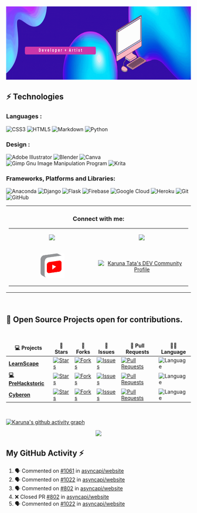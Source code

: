 <p align="center">
  <img width="1000px" height="200px" src="readme.gif" alt="hello">
</p>

							 
## ⚡ Technologies

### Languages :
![CSS3](https://img.shields.io/badge/css3-%231572B6.svg?style=for-the-badge&logo=css3&logoColor=white)
![HTML5](https://img.shields.io/badge/html5-%23E34F26.svg?style=for-the-badge&logo=html5&logoColor=white)
![Markdown](https://img.shields.io/badge/markdown-%23000000.svg?style=for-the-badge&logo=markdown&logoColor=white)
![Python](https://img.shields.io/badge/python-3670A0?style=for-the-badge&logo=python&logoColor=ffdd54)

### Design :
![Adobe Illustrator](https://img.shields.io/badge/adobe%20illustrator-%23FF9A00.svg?style=for-the-badge&logo=adobe%20illustrator&logoColor=white)
![Blender](https://img.shields.io/badge/blender-%23F5792A.svg?style=for-the-badge&logo=blender&logoColor=white)
![Canva](https://img.shields.io/badge/Canva-%2300C4CC.svg?style=for-the-badge&logo=Canva&logoColor=white)
![Gimp Gnu Image Manipulation Program](https://img.shields.io/badge/Gimp-657D8B?style=for-the-badge&logo=gimp&logoColor=FFFFFF)
![Krita](https://img.shields.io/badge/Krita-203759?style=for-the-badge&logo=krita&logoColor=EEF37B)

### Frameworks, Platforms and Libraries:
![Anaconda](https://img.shields.io/badge/Anaconda-%2344A833.svg?style=for-the-badge&logo=anaconda&logoColor=white)
![Django](https://img.shields.io/badge/django-%23092E20.svg?style=for-the-badge&logo=django&logoColor=white)
![Flask](https://img.shields.io/badge/flask-%23000.svg?style=for-the-badge&logo=flask&logoColor=white)
![Firebase](https://img.shields.io/badge/firebase-%23039BE5.svg?style=for-the-badge&logo=firebase)
![Google Cloud](https://img.shields.io/badge/GoogleCloud-%234285F4.svg?style=for-the-badge&logo=google-cloud&logoColor=white)
![Heroku](https://img.shields.io/badge/heroku-%23430098.svg?style=for-the-badge&logo=heroku&logoColor=white)
![Git](https://img.shields.io/badge/git-%23F05033.svg?style=for-the-badge&logo=git&logoColor=white)
![GitHub](https://img.shields.io/badge/github-%23121011.svg?style=for-the-badge&logo=github&logoColor=white)

<table align="center" width="100%">
    </td>
    <td align="center">
      <h3>Connect with me:</h3>
      <table>
        <tr>
          <td align="left" width="300">
<p align="center">
            <a href="https://twitter.com/starlightknown">
              <img width="30%" src="https://cdn2.iconfinder.com/data/icons/social-media-2199/64/social_media_isometric_6-twitter-512.png" />
            </a>
</p>
          </td>
	  <td align="left" width="300">
<p align="center">
            <a href="https://www.linkedin.com/in/karuna-tata63/">
              <img width="30%"src="https://cdn2.iconfinder.com/data/icons/social-media-2199/64/social_media_isometric_14-linkedin-512.png" />
            </a>
</p>
          </td>    
        </tr>
	<tr>
          <td align="left" width="300">
<p align="center">
            <a href="https://www.youtube.com/channel/UCDOJcRyIWd2k2wFSfme5CVA">
              <img width="30%"src="iconfinder_social_media_isometric_2-youtube_3529652.png" />
            </a>
</p>
          </td>
	  <td align="left" width="300">
<p align="center">
            <a href="https://dev.to/starlightknown">
  <img src="https://d2fltix0v2e0sb.cloudfront.net/dev-badge.svg" alt="Karuna Tata's DEV Community Profile" width="30%">
</a>
      
</p>
          </td>  
	</tr>
      </table>
    </td>
  </tr>
</table>

<br />

 <h2>🥇 Open Source Projects open for contributions. </h2>


  <br />
  <table>
    <thead align="center">
      <tr border: none;>
        <td><b>💻 Projects</b></td>
        <td><b>🌟 Stars</b></td>
        <td><b>🍴 Forks</b></td>
        <td><b>🐛 Issues</b></td>
        <td><b>🔔 Pull Requests</b></td>
        <td><b>👨‍💻 Language</b></td>
      </tr>
    </thead>
    <tbody>
      <tr>
	<td><a href="https://github.com/starlightknown/LearnScape"><b> LearnScape </b></a></td>
        <td><a href="https://github.com/starlightknown/LearnScape/stargazers">
	<img alt="Stars" src="https://img.shields.io/github/stars/starlightknown/LearnScape?style=flat-square&labelColor=343b41"/>
	</a></td>
        <td><a href="https://github.com/starlightknown/LearnScape/network/members">
        <img alt="Forks" src="https://img.shields.io/github/forks/starlightknown/LearnScape?style=flat-square&labelColor=343b41"/>
	</a></td>
	<td><a href="https://github.com/starlightknown/LearnScape/issues">
	<img alt="Issues" src="https://img.shields.io/github/issues/starlightknown/LearnScape?style=flat-square"/>
	</a></td>
        <td><a href="https://github.com/starlightknown/LearnScape/pulls">
	<img alt="Pull Requests" src="https://img.shields.io/github/issues-pr/starlightknown/LearnScape?style=flat-square"/>
	</a></td>
        <td><img alt="Language" src="https://img.shields.io/github/languages/top/starlightknown/LearnScape?style=flat-square"/></td>
      </tr>
      <tr>
	<td><a href="https://github.com/starlightknown/Prehackstoric-Hack"><b>💻 PreHackstoric</b></a></td>
        <td><a href="https://github.com/starlightknown/Prehackstoric-Hack/stargazers">
	<img alt="Stars" src="https://img.shields.io/github/stars/starlightknown/Prehackstoric-Hack?style=flat-square&labelColor=343b41"/>
	</a></td>
        <td><a href="https://github.com/starlightknown/Prehackstoric-Hack/network/members">
	<img alt="Forks" src="https://img.shields.io/github/forks/starlightknown/Prehackstoric-Hack?style=flat-square&labelColor=343b41"/>
	</a></td>
        <td><a href="https://github.com/starlightknown/Prehackstoric-Hack/issues">
	<img alt="Issues" src="https://img.shields.io/github/issues/starlightknown/Prehackstoric-Hack?style=flat-square"/>
	</a></td>
        <td><a href="https://github.com/starlightknown/Prehackstoric-Hack/pulls">
	<img alt="Pull Requests" src="https://img.shields.io/github/issues-pr/starlightknown/Prehackstoric-Hack?style=flat-square"/>
	</a></td>
        <td><img alt="Language" src="https://img.shields.io/github/languages/top/starlightknown/Prehackstoric-Hack?label=Python&style=flat-square"/></td>
      <tr>
	<td><a href="https://github.com/starlightknown/Cyberon"><b> Cyberon </b></a></td>
        <td><a href="https://github.com/starlightknown/Cyberon/stargazers">
	<img alt="Stars" src="https://img.shields.io/github/stars/starlightknown/Cyberon?style=flat-square&labelColor=343b41"/>
	</a></td>
        <td><a href="https://github.com/starlightknown/Cyberon/network/members">
	<img alt="Forks" src="https://img.shields.io/github/forks/starlightknown/Cyberon?style=flat-square&labelColor=343b41"/>
	</a></td>
        <td><a href="https://github.com/starlightknown/Cyberon/issues">
	<img alt="Issues" src="https://img.shields.io/github/issues/starlightknown/Cyberon?style=flat-square"/>
	</a></td>
        <td><a href="https://github.com/starlightknown/Cyberon/pulls">
	<img alt="Pull Requests" src="https://img.shields.io/github/issues-pr/starlightknown/Cyberon?style=flat-square"/>
	</a></td>
        <td><img alt="Language" src="https://img.shields.io/github/languages/top/starlightknown/Cyberon?style=flat-square"/></td>
      </tr>
      
  </tbody>
  </table>

<br/>  

 [![Karuna's github activity graph](https://activity-graph.herokuapp.com/graph?username=starlightknown&theme=xcode)](https://git.io/starlightknown)
<p align="center">
	
  <img width="48%" src="https://github-readme-streak-stats.herokuapp.com/?user=starlightknown&theme=tokyonight" />
</p>


## My GitHub Activity ⚡
<!--START_SECTION:activity-->
1. 🗣 Commented on [#1061](https://github.com/asyncapi/website/issues/1061) in [asyncapi/website](https://github.com/asyncapi/website)
2. 🗣 Commented on [#1022](https://github.com/asyncapi/website/issues/1022) in [asyncapi/website](https://github.com/asyncapi/website)
3. 🗣 Commented on [#802](https://github.com/asyncapi/website/issues/802) in [asyncapi/website](https://github.com/asyncapi/website)
4. ❌ Closed PR [#802](https://github.com/asyncapi/website/pull/802) in [asyncapi/website](https://github.com/asyncapi/website)
5. 🗣 Commented on [#1022](https://github.com/asyncapi/website/issues/1022) in [asyncapi/website](https://github.com/asyncapi/website)
<!--END_SECTION:activity-->
